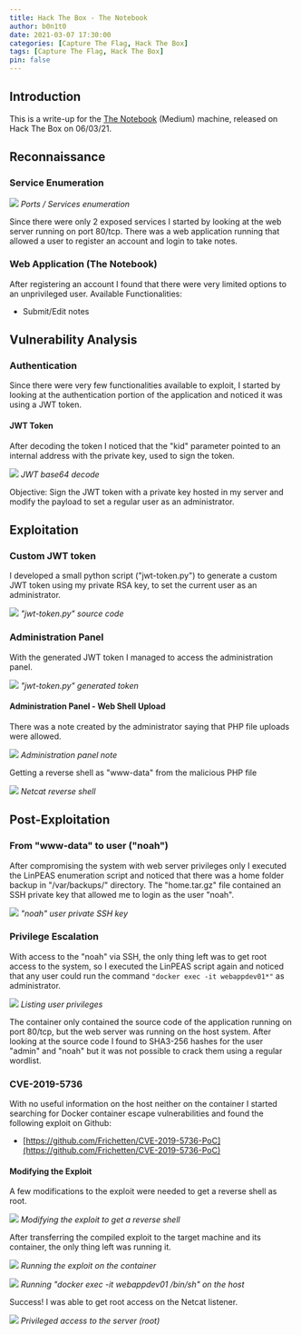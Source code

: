 ```yaml
---
title: Hack The Box - The Notebook
author: b0n1t0
date: 2021-03-07 17:30:00
categories: [Capture The Flag, Hack The Box]
tags: [Capture The Flag, Hack The Box]
pin: false
---
```


## Introduction

This is a write-up for the [The Notebook](https://www.hackthebox.eu/home/machines/profile/320) (Medium) machine, released on Hack The Box on 06/03/21.

## Reconnaissance

### Service Enumeration

![](/assets/img/content/f17dcdc1b1d3429db013a5466506ceef.png)
*Ports / Services enumeration*

Since there were only 2 exposed services I started by looking at the web server running on port 80/tcp. There was a web application running that allowed a user to register an account and login to take notes.

### Web Application (The Notebook)

After registering an account I found that there were very limited options to an unprivileged user. Available Functionalities:
- Submit/Edit notes

## Vulnerability Analysis

### Authentication

Since there were very few functionalities available to exploit, I started by looking at the authentication portion of the application and noticed it was using a JWT token.

#### JWT Token

After decoding the token I noticed that the "kid" parameter pointed to an internal address with the private key, used to sign the token.

![](/assets/img/content/97ac1b6ea0224864901c4bfce6cb73b8.png)
*JWT base64 decode*

Objective: Sign the JWT token with a private key hosted in my server and modify the payload to set a regular user as an administrator.

## Exploitation

### Custom JWT token

I developed a small python script ("jwt-token.py") to generate a custom JWT token using my private RSA key, to set the current user as an administrator.

![](/assets/img/content/5c14c77ab01f40569670dabc2a9a43fb.png)
*"jwt-token.py" source code*

### Administration Panel

With the generated JWT token I managed to access the administration panel.

![](/assets/img/content/14b57204e8a934e2d97128b1a86c2c3j2.png)
*"jwt-token.py" generated token*

#### Administration Panel - Web Shell Upload

There was a note created by the administrator saying that PHP file uploads were allowed.

![](/assets/img/content/8d6e726591ba4a06a1211fbc4115ec81.png)
*Administration panel note*

Getting a reverse shell as "www-data" from the malicious PHP file

![](/assets/img/content/43b93207e8a034e2d90234h6j8cc2c3j3.png)
*Netcat reverse shell*

## Post-Exploitation

### From "www-data" to user ("noah")

After compromising the system with web server privileges only I executed the LinPEAS enumeration script and noticed that there was a home folder backup in "/var/backups/" directory. The "home.tar.gz" file contained an SSH private key that allowed me to login as the user "noah".

![](/assets/img/content/8b57109e8a034e1d97138b1a8cc2c3a1.png)
*"noah" user private SSH key*

### Privilege Escalation

With access to the "noah" via SSH, the only thing left was to get root access to the system, so I executed the LinPEAS script again and noticed that any user could run the command ```"docker exec -it webappdev01*"``` as administrator.

![](/assets/img/content/3f74939dfbd447abadbec139a544fb14.png)
*Listing user privileges*

The container only contained the source code of the application running on port 80/tcp, but the web server was running on the host system. After looking at the source code I found to SHA3-256 hashes for the user "admin" and "noah" but it was not possible to crack them using a regular wordlist.

### CVE-2019-5736

With no useful information on the host neither on the container I started searching for Docker container escape vulnerabilities and found the following exploit on Github:

- [https://github.com/Frichetten/CVE-2019-5736-PoC](https://github.com/Frichetten/CVE-2019-5736-PoC)

#### Modifying the Exploit

A few modifications to the exploit were needed to get a reverse shell as root.

![](/assets/img/content/c8fc0f174fe34323af3c11b997f20611.png)
*Modifying the exploit to get a reverse shell*

After transferring the compiled exploit to the target machine and its container, the only thing left was running it.

![](/assets/img/content/3753a5af77c041d0a2b00ad8f26d8e54.png)
*Running the exploit on the container*

![](/assets/img/content/b4fa4cca0cdf4dd4bce882f3d116de25.png)
*Running "docker exec -it webappdev01 /bin/sh" on the host*

Success! I was able to get root access on the Netcat listener.

![](/assets/img/content/98440df5864f4886ba515b9ab6a1e01f.png)
*Privileged access to the server (root)*